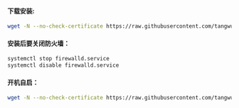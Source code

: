 
#### 下载安装:
``` bash
wget -N --no-check-certificate https://raw.githubusercontent.com/tangwulin/node/master/node.sh && chmod +x node.sh && bash node.sh
```
#### 安装后要关闭防火墙：
``` bash
systemctl stop firewalld.service
systemctl disable firewalld.service
```
#### 开机自启：
``` bash
wget -N --no-check-certificate https://raw.githubusercontent.com/tangwulin/node/master/settingautostart.sh && chmod +x settingautostart.sh && bash settingautostart.sh
```
